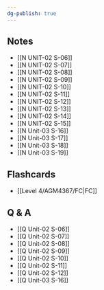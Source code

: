 ```yaml
---
dg-publish: true
---
```

## Notes

- [[N UNIT-02 S-06]]
- [[N UNIT-02 S-07]]
- [[N UNIT-02 S-08]]
- [[N UNIT-02 S-09]]
- [[N UNIT-02 S-10]]
- [[N UNIT-02 S-11]]
- [[N UNIT-02 S-12]]
- [[N UNIT-02 S-13]]
- [[N UNIT-02 S-14]]
- [[N UNIT-02 S-15]]
- [[N Unit-03 S-16]]
- [[N Unit-03 S-17]]
- [[N Unit-03 S-18]]
- [[N Unit-03 S-19]]

## Flashcards
- [[Level 4/AGM4367/FC|FC]]

## Q & A
- [[Q Unit-02 S-06]]
- [[Q Unit-02 S-07]]
- [[Q Unit-02 S-08]]
- [[Q Unit-02 S-09]]
- [[Q Unit-02 S-10]]
- [[Q Unit-02 S-11]]
- [[Q Unit-02 S-12]]
- [[Q Unit-03 S-16]]
